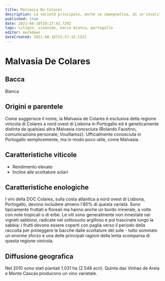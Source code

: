 ```yaml
---
title: Malvasia De Colares
description: La varietà principale, anche se impegnativa, di un'insolita regione vinicola che si sta lentamente restringendo sulla costa sabbiosa a nord ovest di Lisbona.
published: true
date: 2021-08-18T19:27:42.726Z
tags: vitigno, sinonimo, bacca bianca, portogallo
editor: markdown
dateCreated: 2021-08-18T15:57:15.152Z
---
```


# Malvasia De Colares

## Bacca
Bianca


## Origini e parentele
Come suggerisce il nome, la Malvasia de Colares è esclusiva della regione vinicola di Colares a nord ovest di Lisbona in Portogallo ed è geneticamente distinta da qualsiasi altra Malvasia conosciuta (Rolando Faustino, comunicazione personale; Vouillamoz). Ufficialmente conosciuta in Portogallo semplicemente, ma in modo poco utile, come Malvasia.

## Caratteristiche viticole

- Rendimento elevato
- Incline alle scottature solari

## Caratteristiche enologiche

I vini della DOC Colares, sulla costa atlantica a nord ovest di Lisbona, Portogallo, devono includere almeno l'80% di questa varietà. Sono tipicamente fruttati e floreali ma hanno anche un bordo minerale, a volte con note tropicali o di erbe. Le viti sono generalmente non innestate nei vigneti sabbiosi, radicate nel sottosuolo argilloso e poi trascinate lungo la sabbia; i frutti devono essere coperti con paglia verso il periodo della raccolta per proteggere le bacche dalle scottature del sole - tutto sommato un enorme sforzo e una delle principali ragioni della lenta scomparsa di questa regione vinicola.


## Diffusione geografica

Nel 2010 sono stati piantati 1.031 ha (2.548 acri). Quinta das Vinhas de Areia e Monte Cascas producono un vino varietale.